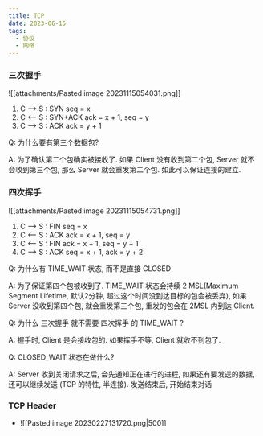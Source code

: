 ```yaml
---
title: TCP
date: 2023-06-15
tags:
  - 协议
  - 网络
---
```


### 三次握手
![[attachments/Pasted image 20231115054031.png]]


1. C --> S : SYN seq = x
2. C <-- S : SYN+ACK ack = x + 1, seq = y
3. C --> S : ACK ack = y + 1

Q: 为什么要有第三个数据包?

A: 
为了确认第二个包确实被接收了. 如果 Client 没有收到第二个包, Server 就不会收到第三个包, 那么 Server 就会重发第二个包. 如此可以保证连接的建立.

### 四次挥手

![[attachments/Pasted image 20231115054731.png]]

1. C --> S : FIN seq = x
2. C <-- S : ACK ack = x + 1, seq = y
3. C <-- S : FIN ack = x + 1, seq = y + 1
4. C --> S : ACK seq = x + 1, ack = y + 2

Q: 为什么有 TIME_WAIT 状态, 而不是直接 CLOSED

A: 为了保证第四个包被收到了. TIME_WAIT 状态会持续 2 MSL(Maximum Segment Lifetime, 默认2分钟, 超过这个时间没到达目标的包会被丢弃),  如果 Server 没收到第四个包, 就会重发第三个包, 重发的包会在 2MSL 内到达 Client.


Q: 为什么 三次握手 就不需要 四次挥手 的 TIME_WAIT ?  

A: 握手时, Client 是会接收包的. 如果挥手不等, Client 就收不到包了.


Q: CLOSED_WAIT 状态在做什么?

A: Server 收到关闭请求之后, 会先通知正在进行的进程, 如果还有要发送的数据, 还可以继续发送 (TCP 的特性, 半连接). 发送结束后, 开始结束对话
### TCP Header
- ![[Pasted image 20230227131720.png|500]]
